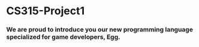 # CS315-Project1
### We are proud to introduce you our new programming language specialized for game developers, Egg.
